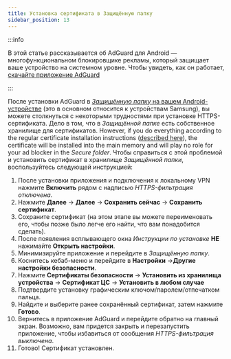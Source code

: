 ```yaml
---
title: Установка сертификата в Защищённую папку
sidebar_position: 13
---
```


:::info

В этой статье рассказывается об AdGuard для Android — многофункциональном блокировщике рекламы, который защищает ваше устройство на системном уровне. Чтобы увидеть, как он работает, [скачайте приложение AdGuard](https://agrd.io/download-kb-adblock)

:::

После установки AdGuard в [*Защищённую папку* на вашем Android-устройстве](https://www.samsung.com/uk/support/mobile-devices/what-is-the-secure-folder-and-how-do-i-use-it/) (это в основном относится к устройствам Samsung), вы можете столкнуться с некоторыми трудностями при установке HTTPS-сертификата. Дело в том, что в *Защищённой папке* есть собственное хранилище для сертификатов. However, if you do everything according to the regular certificate installation instructions ([described here](../../overview#https-filtering)), the certificate will be installed into the main memory and will play no role for your ad blocker in the *Secure folder*. Чтобы справиться с этой проблемой и установить сертификат в хранилище *Защищённой папки*, воспользуйтесь следующей инструкцией:

1. После установки приложения и подключения к локальному VPN нажмите **Включить** рядом с надписью *HTTPS-фильтрация отключена*.
1. Нажмите **Далее** → **Далее** → **Сохранить сейчас** → **Сохранить сертификат**.
1. Сохраните сертификат (на этом этапе вы можете переименовать его, чтобы позже было легче его найти, что вам понадобится сделать).
1. После появления всплывающего окна *Инструкции по установке* **НЕ** нажимайте **Открыть настройки**.
1. Минимизируйте приложение и перейдите в *Защищённую папку*.
1. Коснитесь кебаб-меню и перейдите в **Настройки** →**Другие настройки безопасности**.
1. Нажмите **Сертификаты безопасности** → **Установить из хранилища устройства** → **Сертификат ЦС** → **Установить в любом случае**
1. Подтвердите установку графическим ключом/паролем/отпечатком пальца.
1. Найдите и выберите ранее сохранённый сертификат, затем нажмите **Готово**.
1. Вернитесь в приложение AdGuard и перейдите обратно на главный экран. Возможно, вам придется закрыть и перезапустить приложение, чтобы избавиться от сообщения *HTTPS-фильтрация выключена*.
1. Готово! Сертификат установлен.
